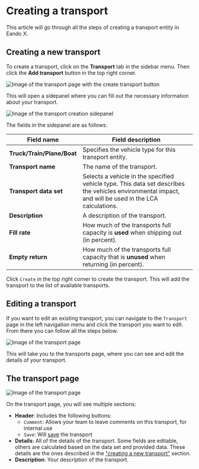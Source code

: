 # Creating a transport

This article will go through all the steps of creating a transport entity in Eando X.

## Creating a new transport

To create a transport, click on the **Transport** tab in the sidebar menu. Then click the **Add transport** button in the top right corner.

![Image of the transport page with the create transport button](/images/transport/create-button.jpg)

This will open a sidepanel where you can fill out the necessary information about your transport.

![Image of the transport creation sidepanel](/images/transport/create-panel.jpg)

<span id="transport-fields-table">The fields in the sidepanel are as follows:</span>

| Field name           | Field description |
| -------------------- | ----------------- |
| **Truck/Train/Plane/Boat**   | Specifies the vehicle type for this transport entity.  |
| **Transport name** | The name of the transport. |
| **Transport data set** | Selects a vehicle in the specified vehicle type. This data set describes the vehicles environmental impact, and will be used in the LCA calculations. |
| **Description** | A description of the transport. |
| **Fill rate** | How much of the transports full capacity is **used** when shipping out (in percent). |
| **Empty return** | How much of the transports full capacity that is **unused** when returning (in percent). |

Click `Create` in the top right corner to create the transport. This will add the transport to the list of available transports.

## Editing a transport

If you want to edit an existing transport, you can navigate to the `Transport` page in the left navigation menu and click the transport you want to edit. From there you can follow all the steps below.

![Image of the transport page](/images/transport/edit-transport.jpg)

This will take you to the transports page, where you can see and edit the details of your transport.

## The transport page

![Image of the transport page](/images/transport/transport-page.jpg)

On the transport page, you will see multiple sections:

- **Header**: Includes the following buttons:
  - `Comment`: Allows your team to leave comments on this transport, for internal use
  - `Save`: Will [save](#saving-a-transport) the transport
- **Details**: All of the details of the transport. Some fields are editable, others are calculated based on the data set and provided data. These details are the ones described in the ["creating a new transport"](#transport-fields-table) section.
- **Description**: Your description of the transport.